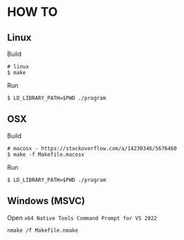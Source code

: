 # HOW TO #

## Linux ##

Build

``` shell
# linux
$ make
```

Run

``` shell
$ LD_LIBRARY_PATH=$PWD ./program
```

## OSX ##

Build

``` shell
# macosx - https://stackoverflow.com/a/14230346/5676460
$ make -f Makefile.macosx
```

Run

``` shell
$ LD_LIBRARY_PATH=$PWD ./program
```

## Windows (MSVC) ##

Open `x64 Native Tools Command Prompt for VS 2022`

``` shell
nmake /f Makefile.nmake
```
